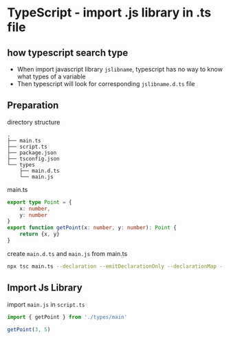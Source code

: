 # TypeScript - import .js library in .ts file 

## how typescript search type

- When import javascript library `jslibname`, typescript has no way to know what types of a variable
- Then typescript will look for corresponding `jslibname.d.ts` file 

## Preparation

directory structure

```
.
├── main.ts
├── script.ts
├── package.json
├── tsconfig.json
└── types
    ├── main.d.ts
    └── main.js
```

main.ts

```ts
export type Point = {
    x: number,
    y: number
}
export function getPoint(x: number, y: number): Point {
    return {x, y}
}
```

create `main.d.ts` and `main.js` from main.ts

```sh
npx tsc main.ts --declaration --emitDeclarationOnly --declarationMap --outDir types
```

## Import Js Library

import `main.js` in `script.ts`

```ts
import { getPoint } from './types/main'

getPoint(3, 5)
```
